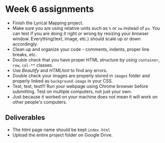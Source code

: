 # Week 6 assignments

- Finish the Lyrical Mapping project.
- Make sure you are using relative units such as `%` or `vw` instead of `px`. You can test if you are doing it right or wrong by resizing your browser window. Everything(text, image, etc.) should scale up or down accordingly.
- Clean up and organize your code - comments, indents, proper line breaks, etc.
- Double check that you have proper HTML structure by using `container`, `row`, `col-**` classes.
- Use *Beautify* and *HTMLhint* to find any errors.
- Double check your images are properly stored in `images` folder and properly linked as `background-image` in your CSS.
- Test, test, test!!! Run your webpage using Chrome browser before submitting. Test on multiple computers, not just your own.
- Just because it worked on your machine does not mean it will work on other people's computers.

## Deliverables
- The html page name should be kept `index.html`
- Upload the entire project folder on Google Drive.
